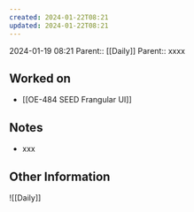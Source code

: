 ```yaml
---
created: 2024-01-22T08:21
updated: 2024-01-22T08:21
---
```

2024-01-19 08:21
Parent:: [[Daily]] 
Parent:: xxxx
## Worked on

- [[OE-484 SEED Frangular UI]]

## Notes

- xxx

## Other Information

![[Daily]]
